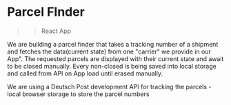 # Parcel FInder
>> React App
>> 
We are building a parcel finder that takes a tracking number of a shipment and fetches the data(current state) from one "carrier" we provide in our App".
The requested parcels are displayed with their current state and await to be closed manually. 
Every non-closed is being saved into local storage and called from API on App load until erased manually.

We are using a Deutsch Post development API for tracking the parcels
-local browser storage to store the parcel numbers
